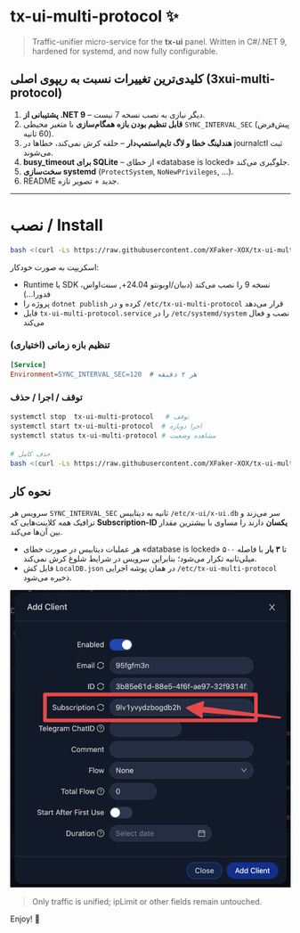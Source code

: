 # tx-ui-multi-protocol ✨

> Traffic-unifier micro-service for the **tx-ui** panel. Written in C#/.NET 9, hardened for systemd, and now fully configurable.

## کلیدی‌‌ترین تغییرات نسبت به ریپوی اصلی (3xui-multi-protocol)

1. **پشتیبانی از .NET 9** – دیگر نیازی به نصب نسخه 7 نیست.
2. **قابل تنظیم بودن بازه همگام‌سازی** با متغیر محیطی `SYNC_INTERVAL_SEC` (پیش‌فرض 60 ثانیه).
3. **هندلینگ خطا و لاگ تایم‌استمپ‌دار** – حلقه کرش نمی‌کند، خطاها در journalctl ثبت می‌شوند.
4. **busy_timeout برای SQLite** – از خطای «database is locked» جلوگیری می‌کند.
5. **سخت‌سازی systemd** (`ProtectSystem`, `NoNewPrivileges`, …).
6. README جدید + تصویر تازه.

---

# نصب / Install

```bash
bash <(curl -Ls https://raw.githubusercontent.com/XFaker-XOX/tx-ui-multi-protocol/master/install.sh)
```

اسکریپت به صورت خودکار:

- Runtime یا SDK نسخه 9 را نصب می‌کند (دبیان/اوبونتو 24.04+, سنت‌اواس، فدورا...)
- پروژه را `dotnet publish` کرده و در ‎`/etc/tx-ui-multi-protocol`‎ قرار می‌دهد
- فایل ‎`tx-ui-multi-protocol.service`‎ را در ‎`/etc/systemd/system`‎ نصب و فعال می‌کند

### تنظیم بازه زمانی (اختیاری)

```ini
[Service]
Environment=SYNC_INTERVAL_SEC=120  # هر ۲ دقیقه
```

### توقف / اجرا / حذف

```bash
systemctl stop  tx-ui-multi-protocol   # توقف
systemctl start tx-ui-multi-protocol  # اجرا دوباره
systemctl status tx-ui-multi-protocol # مشاهده وضعیت

# حذف کامل
bash <(curl -Ls https://raw.githubusercontent.com/XFaker-XOX/tx-ui-multi-protocol/master/unistall.sh)
```

## نحوه کار

سرویس هر `SYNC_INTERVAL_SEC` ثانیه به دیتابیس ‎`/etc/x-ui/x-ui.db`‎ سر می‌زند و ترافیک همه کلاینت‌هایی که **Subscription-ID یکسان** دارند را مساوی با بیشترین مقدار بین آن‌ها می‌کند.

- هر عملیات دیتابیس در صورت خطای «database is locked» تا **۳ بار** با فاصله ۵۰۰ میلی‌ثانیه تکرار می‌شود؛ بنابراین سرویس در شرایط شلوغ کرش نمی‌کند.
- فایل کش `LocalDB.json` در همان پوشه اجرایی ‎`/etc/tx-ui-multi-protocol`‎ ذخیره می‌شود.

![subscription](subscription-img.png)

> Only traffic is unified; ipLimit or other fields remain untouched.

Enjoy! 🎉

